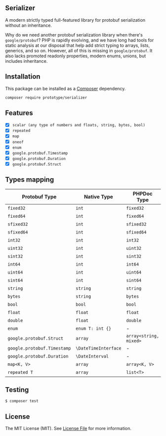 ## Serializer

A modern strictly typed full-featured library for protobuf serialization without an inheritance.

Why do we need another protobuf serialization library when there's `google/protobuf`? PHP is rapidly evolving, and we have long had tools for static analysis at our disposal that help add strict typing to arrays, lists, generics, and so on.
However, all of this is missing in `google/protobuf`. It also lacks promoted readonly properties, modern enums, unions, but includes inheritance.

## Installation

This package can be installed as a [Composer](https://getcomposer.org/) dependency.

```bash
composer require prototype/serializer
```

## Features
- [x] `scalar (any type of numbers and floats, string, bytes, bool)`
- [x] `repeated`
- [x] `map`
- [x] `oneof`
- [x] `enum`
- [x] `google.protobuf.Timestamp`
- [x] `google.protobuf.Duration`
- [x] `google.protobuf.Struct`

## Types mapping

| Protobuf Type               | Native Type          | PHPDoc Type            | Requires typehint? |
|-----------------------------|----------------------|------------------------|--------------------|
| `fixed32`                   | `int`                | `fixed32`              | **Yes**            |
| `fixed64`                   | `int`                | `fixed64`              | **Yes**            |
| `sfixed32`                  | `int`                | `sfixed32`             | **Yes**            |
| `sfixed64`                  | `int`                | `sfixed64`             | **Yes**            |
| `int32`                     | `int`                | `int32`                | **Yes**            |
| `uint32`                    | `int`                | `uint32`               | **Yes**            |
| `sint32`                    | `int`                | `sint32`               | **Yes**            |
| `int64`                     | `int`                | `int64`                | **Yes**            |
| `uint64`                    | `int`                | `uint64`               | **Yes**            |
| `sint64`                    | `int`                | `sint64`               | **Yes**            |
| `string`                    | `string`             | `string`               | **No**             |
| `bytes`                     | `string`             | `bytes`                | **Yes**            |
| `bool`                      | `bool`               | `bool`                 | **No**             |
| `float`                     | `float`              | `float`                | **No**             |
| `double`                    | `float`              | `double`               | **Yes**            |
| `enum`                      | `enum T: int {}`     | -                      | **No**             |
| `google.protobuf.Struct`    | `array`              | `array<string, mixed>` | **Yes**            |
| `google.protobuf.Timestamp` | `\DateTimeInterface` | -                      | **No**             |
| `google.protobuf.Duration`  | `\DateInterval`      | -                      | **No**             |
| `map<K, V>`                 | `array`              | `array<K, V>`          | **Yes**            |
| `repeated T`                | `array`              | `list<T>`              | **Yes**            |

## Testing

``` bash
$ composer test
```  

## License

The MIT License (MIT). See [License File](../src/Serializer/LICENSE) for more information.
